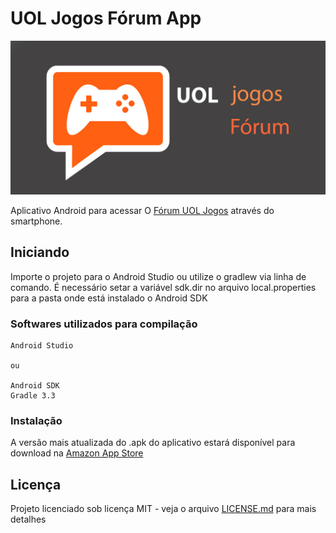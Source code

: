 # UOL Jogos Fórum App
![Alt text](app/App_logo/AmazonAppStore/General%20Assets/Promotional.jpg?raw=true "Title")

Aplicativo Android para acessar O [Fórum UOL Jogos](http://forum.jogos.uol.com.br/) através do smartphone.

## Iniciando

Importe o projeto para o Android Studio ou utilize o gradlew via linha de comando. É necessário setar a variável sdk.dir no arquivo local.properties para a pasta onde está instalado o Android SDK

### Softwares utilizados para compilação

```
Android Studio

ou

Android SDK
Gradle 3.3
```

### Instalação

A versão mais atualizada do .apk do aplicativo estará disponível para download na [Amazon App Store](https://www.amazon.com.br/DeadRoolz-UOL-Jogos-F%C3%B3rum/dp/B0744F65H3/)


## Licença

Projeto licenciado sob licença MIT - veja o arquivo [LICENSE.md](LICENSE.md) para mais detalhes
